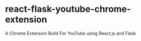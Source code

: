 # react-flask-youtube-chrome-extension
A Chrome Extension Build For YouTube using React.js and Flask
